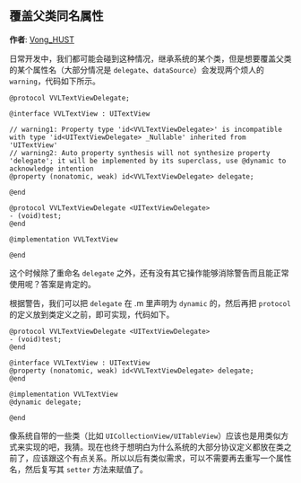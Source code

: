 ## 覆盖父类同名属性

**作者**: [Vong_HUST](https://weibo.com/VongLo)

日常开发中，我们都可能会碰到这种情况，继承系统的某个类，但是想要覆盖父类的某个属性名（大部分情况是 `delegate`、`dataSource`）会发现两个烦人的 `warning`，代码如下所示。

```objc
@protocol VVLTextViewDelegate;

@interface VVLTextView : UITextView

// warning1: Property type 'id<VVLTextViewDelegate>' is incompatible with type 'id<UITextViewDelegate> _Nullable' inherited from 'UITextView'
// warning2: Auto property synthesis will not synthesize property 'delegate'; it will be implemented by its superclass, use @dynamic to acknowledge intention
@property (nonatomic, weak) id<VVLTextViewDelegate> delegate;

@end

@protocol VVLTextViewDelegate <UITextViewDelegate>
- (void)test;
@end

@implementation VVLTextView

@end
```

这个时候除了重命名 `delegate` 之外，还有没有其它操作能够消除警告而且能正常使用呢？答案是肯定的。

根据警告，我们可以把 `delegate` 在 .m 里声明为 `dynamic` 的，然后再把 `protocol` 的定义放到类定义之前，即可实现，代码如下。

```objc
@protocol VVLTextViewDelegate <UITextViewDelegate>
- (void)test;
@end

@interface VVLTextView : UITextView
@property (nonatomic, weak) id<VVLTextViewDelegate> delegate;
@end

@implementation VVLTextView
@dynamic delegate;

@end
```

像系统自带的一些类（比如 `UICollectionView/UITableView`）应该也是用类似方式来实现的吧，我猜。现在也终于想明白为什么系统的大部分协议定义都放在类之前了，应该跟这个有点关系。所以以后有类似需求，可以不需要再去重写一个属性名，然后复写其 `setter` 方法来赋值了。

